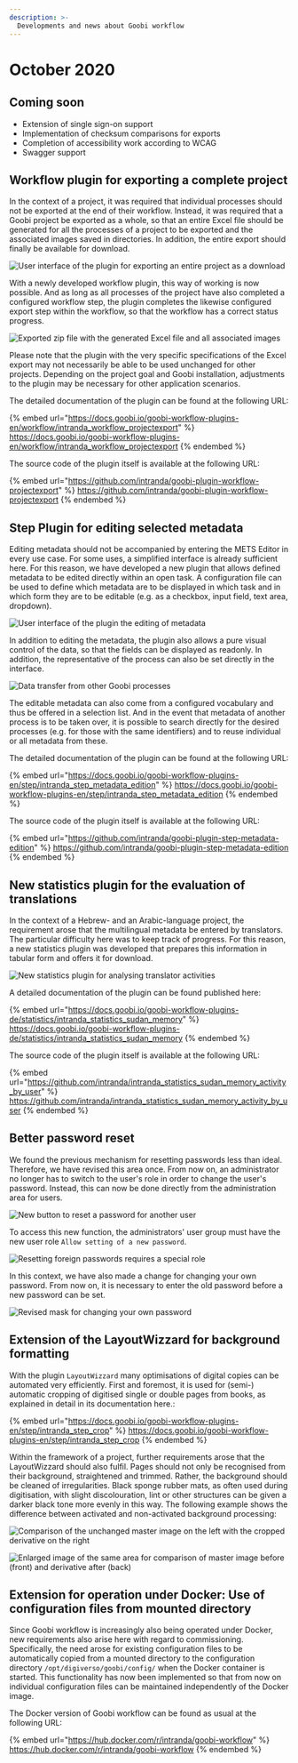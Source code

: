 ```yaml
---
description: >-
  Developments and news about Goobi workflow
---
```


# October 2020

## Coming soon

* Extension of single sign-on support
* Implementation of checksum comparisons for exports
* Completion of accessibility work according to WCAG
* Swagger support

## Workflow plugin for exporting a complete project

In the context of a project, it was required that individual processes should not be exported at the end of their workflow. Instead, it was required that a Goobi project be exported as a whole, so that an entire Excel file should be generated for all the processes of a project to be exported and the associated images saved in directories. In addition, the entire export should finally be available for download.

![User interface of the plugin for exporting an entire project as a download](2010_export1_en.png)

With a newly developed workflow plugin, this way of working is now possible. And as long as all processes of the project have also completed a configured workflow step, the plugin completes the likewise configured export step within the workflow, so that the workflow has a correct status progress.

![Exported zip file with the generated Excel file and all associated images](2010_export2.png)

Please note that the plugin with the very specific specifications of the Excel export may not necessarily be able to be used unchanged for other projects. Depending on the project goal and Goobi installation, adjustments to the plugin may be necessary for other application scenarios.

The detailed documentation of the plugin can be found at the following URL:

{% embed url="https://docs.goobi.io/goobi-workflow-plugins-en/workflow/intranda_workflow_projectexport" %}
https://docs.goobi.io/goobi-workflow-plugins-en/workflow/intranda_workflow_projectexport
{% endembed %}

The source code of the plugin itself is available at the following URL:

{% embed url="https://github.com/intranda/goobi-plugin-workflow-projectexport" %}
https://github.com/intranda/goobi-plugin-workflow-projectexport
{% endembed %}

## Step Plugin for editing selected metadata

Editing metadata should not be accompanied by entering the METS Editor in every use case. For some uses, a simplified interface is already sufficient here. For this reason, we have developed a new plugin that allows defined metadata to be edited directly within an open task. A configuration file can be used to define which metadata are to be displayed in which task and in which form they are to be editable (e.g. as a checkbox, input field, text area, dropdown).

![User interface of the plugin the editing of metadata](2010_metadata_edition1_en.png)

In addition to editing the metadata, the plugin also allows a pure visual control of the data, so that the fields can be displayed as readonly. In addition, the representative of the process can also be set directly in the interface.

![Data transfer from other Goobi processes](2010_metadata_edition2_en.png)

The editable metadata can also come from a configured vocabulary and thus be offered in a selection list. And in the event that metadata of another process is to be taken over, it is possible to search directly for the desired processes (e.g. for those with the same identifiers) and to reuse individual or all metadata from these.

The detailed documentation of the plugin can be found at the following URL:

{% embed url="https://docs.goobi.io/goobi-workflow-plugins-en/step/intranda_step_metadata_edition" %}
https://docs.goobi.io/goobi-workflow-plugins-en/step/intranda_step_metadata_edition
{% endembed %}

The source code of the plugin itself is available at the following URL:

{% embed url="https://github.com/intranda/goobi-plugin-step-metadata-edition" %}
https://github.com/intranda/goobi-plugin-step-metadata-edition
{% endembed %}

## New statistics plugin for the evaluation of translations

In the context of a Hebrew- and an Arabic-language project, the requirement arose that the multilingual metadata be entered by translators. The particular difficulty here was to keep track of progress. For this reason, a new statistics plugin was developed that prepares this information in tabular form and offers it for download.

![New statistics plugin for analysing translator activities](2010_statistics_en.png)

A detailed documentation of the plugin can be found published here:

{% embed url="https://docs.goobi.io/goobi-workflow-plugins-de/statistics/intranda_statistics_sudan_memory" %}
https://docs.goobi.io/goobi-workflow-plugins-de/statistics/intranda_statistics_sudan_memory
{% endembed %}

The source code of the plugin itself is available at the following URL:

{% embed url="https://github.com/intranda/intranda_statistics_sudan_memory_activity_by_user" %}
https://github.com/intranda/intranda_statistics_sudan_memory_activity_by_user
{% endembed %}

## Better password reset

We found the previous mechanism for resetting passwords less than ideal. Therefore, we have revised this area once. From now on, an administrator no longer has to switch to the user's role in order to change the user's password. Instead, this can now be done directly from the administration area for users.

![New button to reset a password for another user](2010_changePassword1_en.png)

To access this new function, the administrators' user group must have the new user role `Allow setting of a new password`.

![Resetting foreign passwords requires a special role](2010_changePassword2_en.png)

In this context, we have also made a change for changing your own password. From now on, it is necessary to enter the old password before a new password can be set.

![Revised mask for changing your own password](2010_changePassword3_en.png)

## Extension of the LayoutWizzard for background formatting

With the plugin `LayoutWizzard` many optimisations of digital copies can be automated very efficiently. First and foremost, it is used for (semi-) automatic cropping of digitised single or double pages from books, as explained in detail in its documentation here.:

{% embed url="https://docs.goobi.io/goobi-workflow-plugins-en/step/intranda_step_crop" %}
https://docs.goobi.io/goobi-workflow-plugins-en/step/intranda_step_crop
{% endembed %}

Within the framework of a project, further requirements arose that the LayoutWizzard should also fulfil. Pages should not only be recognised from their background, straightened and trimmed. Rather, the background should be cleaned of irregularities. Black sponge rubber mats, as often used during digitisation, with slight discolouration, lint or other structures can be given a darker black tone more evenly in this way. The following example shows the difference between activated and non-activated background processing:

![Comparison of the unchanged master image on the left with the cropped derivative on the right](2010_layoutwizzard1.png)

![Enlarged image of the same area for comparison of master image before (front) and derivative after (back)](2010_layoutwizzard2.png)

## Extension for operation under Docker: Use of configuration files from mounted directory

Since Goobi workflow is increasingly also being operated under Docker, new requirements also arise here with regard to commissioning. Specifically, the need arose for existing configuration files to be automatically copied from a mounted directory to the configuration directory `/opt/digiverso/goobi/config/` when the Docker container is started. This functionality has now been implemented so that from now on individual configuration files can be maintained independently of the Docker image.

The Docker version of Goobi workflow can be found as usual at the following URL:

{% embed url="https://hub.docker.com/r/intranda/goobi-workflow" %}
https://hub.docker.com/r/intranda/goobi-workflow
{% endembed %}